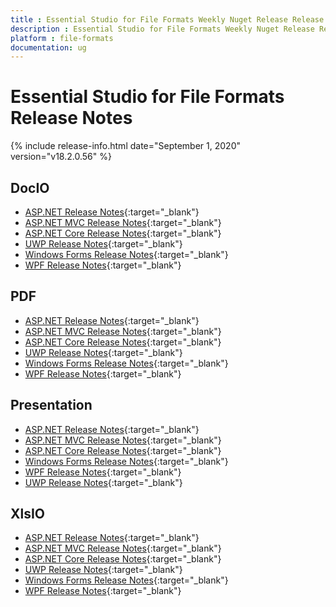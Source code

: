 ```yaml
---
title : Essential Studio for File Formats Weekly Nuget Release Release Notes  
description : Essential Studio for File Formats Weekly Nuget Release Release Notes  
platform : file-formats
documentation: ug
---
```


# Essential Studio for File Formats  Release Notes  

{% include release-info.html date="September 1, 2020" version="v18.2.0.56" %} 

## DocIO

* [ASP.NET Release Notes](/aspnet/release-notes/v18.2.0.56#docio){:target="_blank"}
* [ASP.NET MVC Release Notes](/aspnetmvc/release-notes/v18.2.0.56#docio){:target="_blank"}
* [ASP.NET Core Release Notes](/aspnet-core/release-notes/v18.2.0.56#docio){:target="_blank"}
* [UWP Release Notes](/uwp/release-notes/v18.2.0.56#docio){:target="_blank"}
* [Windows Forms Release Notes](/windowsforms/release-notes/v18.2.0.56#docio){:target="_blank"}
* [WPF Release Notes](/wpf/release-notes/v18.2.0.56#docio){:target="_blank"}


## PDF

* [ASP.NET Release Notes](/aspnet/release-notes/v18.2.0.56#pdf){:target="_blank"}
* [ASP.NET MVC Release Notes](/aspnetmvc/release-notes/v18.2.0.56#pdf){:target="_blank"}
* [ASP.NET Core Release Notes](/aspnet-core/release-notes/v18.2.0.56#pdf){:target="_blank"}
* [UWP Release Notes](/uwp/release-notes/v18.2.0.56#pdf){:target="_blank"}
* [Windows Forms Release Notes](/windowsforms/release-notes/v18.2.0.56#pdf){:target="_blank"}
* [WPF Release Notes](/wpf/release-notes/v18.2.0.56#pdf){:target="_blank"}


## Presentation

* [ASP.NET Release Notes](/aspnet/release-notes/v18.2.0.56#presentation){:target="_blank"}
* [ASP.NET MVC Release Notes](/aspnetmvc/release-notes/v18.2.0.56#presentation){:target="_blank"}
* [ASP.NET Core Release Notes](/aspnet-core/release-notes/v18.2.0.56#presentation){:target="_blank"}
* [Windows Forms Release Notes](/windowsforms/release-notes/v18.2.0.56#presentation){:target="_blank"}
* [WPF Release Notes](/wpf/release-notes/v18.2.0.56#presentation){:target="_blank"}
* [UWP Release Notes](/uwp/release-notes/v18.2.0.56#presentation){:target="_blank"}


## XlsIO

* [ASP.NET Release Notes](/aspnet/release-notes/v18.2.0.56#xlsio){:target="_blank"}
* [ASP.NET MVC Release Notes](/aspnetmvc/release-notes/v18.2.0.56#xlsio){:target="_blank"}
* [ASP.NET Core Release Notes](/aspnet-core/release-notes/v18.2.0.56#xlsio){:target="_blank"}
* [UWP Release Notes](/uwp/release-notes/v18.2.0.56#xlsio){:target="_blank"}
* [Windows Forms Release Notes](/windowsforms/release-notes/v18.2.0.56#xlsio){:target="_blank"}
* [WPF Release Notes](/wpf/release-notes/v18.2.0.56#xlsio){:target="_blank"}